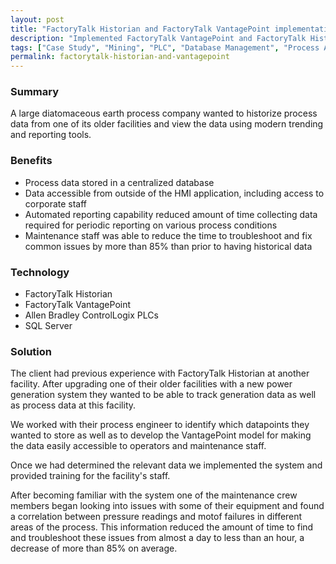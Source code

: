 ```yaml
---
layout: post
title: "FactoryTalk Historian and FactoryTalk VantagePoint implementation for a Leading Diatomaceous Earth Processing Company"
description: "Implemented FactoryTalk VantagePoint and FactoryTalk Historian to store and analyze process data at multiple facilities for a leading diatomaceous earth processing company."
tags: ["Case Study", "Mining", "PLC", "Database Management", "Process Analytics"]
permalink: factorytalk-historian-and-vantagepoint
---
```


<h3>Summary</h3>
<p class="left-align">A large diatomaceous earth process company wanted to historize process data from one of its older facilities and view the data using modern trending and reporting tools.</p>

<h3>Benefits</h3>
<ul class="left-align">
	<li>Process data stored in a centralized database</li>
	<li>Data accessible from outside of the HMI application, including access to corporate staff</li>
	<li>Automated reporting capability reduced amount of time collecting data required for periodic reporting on various process conditions</li>
	<li>Maintenance staff was able to reduce the time to troubleshoot and fix common issues by more than 85% than prior to having historical data</li>
</ul>

<h3>Technology</h3>
<ul class="left-align">
	<li>FactoryTalk Historian</li>
	<li>FactoryTalk VantagePoint</li>
	<li>Allen Bradley ControlLogix PLCs</li>
	<li>SQL Server</li>
</ul>

<h3>Solution</h3>
<p class="left-align">The client had previous experience with FactoryTalk Historian at another facility. After upgrading one of their older facilities with a new power generation system they wanted to be able to track generation data as well as process data at this facility.</p>

<p class="left-align">We worked with their process engineer to identify which datapoints they wanted to store as well as to develop the VantagePoint model for making the data easily accessible to operators and maintenance staff.</p>

<p class="left-align">Once we had determined the relevant data we implemented the system and provided training for the facility's staff.</p>

<p class="left-align">After becoming familiar with the system one of the maintenance crew members began looking into issues with some of their equipment and found a correlation between pressure readings and motof failures in different areas of the process. This information reduced the amount of time to find and troubleshoot these issues from almost a day to less than an hour, a decrease of more than 85% on average.</p>

